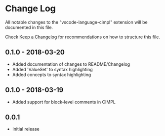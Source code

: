 # Change Log
All notable changes to the "vscode-language-cimpl" extension will be documented in this file.

Check [Keep a Changelog](http://keepachangelog.com/) for recommendations on how to structure this file.

## 0.1.0 - 2018-03-20

- Added documentation of changes to README/Changelog
- Added 'ValueSet' to syntax highlighting
- Added concepts to syntax highlighting

## 0.1.0 - 2018-03-19
- Added support for block-level comments in CIMPL

## 0.0.1
- Initial release
